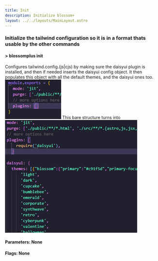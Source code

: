 ```yaml
---
title: Init 
description: Initialize blossom+
layout: ../../layouts/MainLayout.astro
---
```


### Initialize the tailwind configuration so it is in a format thats usable by the other commands 

#### > blossomplus init

Configures tailwind.config.(js|cjs) by making sure the daisyui plugin is installed, and then if needed inserts the daisyui config object. It then populates this object with all the default themes, and the daisyui ones too.
<span class="flex flex-col">
![Blossom+ init before](../../../public/Blossomplusinitbefore.png)
This bare structure turns into
![Blossom+ init after](../../../public/Blossomplusinit.png)
</span>

#### Parameters: None

#### Flags: None